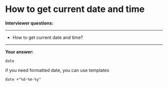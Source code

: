 # How to get current date and time

**Interviewer questions:**

---
* How to get current date and time?
---

**Your answer:**

```
date
```

if you need formatted date, you can use templates
```
date +"%d-%m-%y"
```